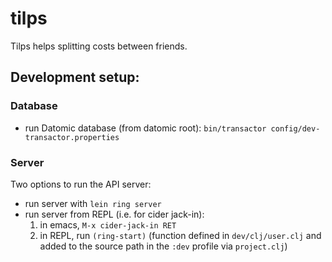 # tilps

Tilps helps splitting costs between friends.


## Development setup:
### Database
* run Datomic database (from datomic root):
  `bin/transactor config/dev-transactor.properties`

### Server
Two options to run the API server:

* run server with `lein ring server`
* run server from REPL (i.e. for cider jack-in):
  1. in emacs, `M-x cider-jack-in RET`
  2. in REPL, run `(ring-start)` (function defined in `dev/clj/user.clj` and added to the source path in the `:dev` profile via `project.clj`)
